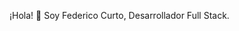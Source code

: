 ¡Hola! 👋 Soy Federico Curto, Desarrollador Full Stack.

<!--
**FedeHuapi/FedeHuapi** is a ✨ _special_ ✨ repository because its `README.md` (this file) appears on your GitHub profile.

Here are some ideas to get you started:

🛠️ Tecnologías y Herramientas:
Lenguajes: JavaScript, TypeScript
Frontend: React, Redux, Bootstrap, Tailwind
Backend: Node.js, Express, PostgreSQL.
Base de Datos: PostgreSQL, MongoDB.
Herramientas: Git, Slack.


📧 Contacto: defagoluis5@gmail.com
💼 LinkedIn: 

